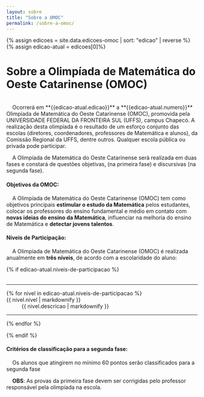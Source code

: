 ```yaml
---
layout: sobre
title: "Sobre a OMOC"
permalink: /sobre-a-omoc/
---
```

{% assign edicoes = site.data.edicoes-omoc | sort: "edicao" | reverse %}
{% assign edicao-atual = edicoes[0]%}

<div id="sobre"></div>

# Sobre a Olimpíada de Matemática ​do Oeste Catarinense (OMOC)

<br>
&nbsp;&nbsp;&nbsp;
Ocorrerá em **{{edicao-atual.edicao}}** a **{{edicao-atual.numero}}** Olimpíada de Matemática do Oeste Catarinense (OMOC), promovida pela UNIVERSIDADE FEDERAL DA FRONTEIRA SUL (UFFS), campus Chapecó. A realização desta olimpíada é o resultado de um esforço conjunto das escolas (diretores, coordenadores, professores de Matemática e alunos), da Comissão Regional da UFFS, dentre outros. Qualquer escola pública ou privada pode participar.

&nbsp;&nbsp;&nbsp;
A Olimpíada de Matemática do Oeste Catarinense será realizada em duas fases e constará de questões objetivas, (na primeira fase) e discursivas (na segunda fase). 


<div id="objetivos"></div>

#### Objetivos da OMOC: 

&nbsp;&nbsp;&nbsp;
​A Olimpíada de Matemática do Oeste Catarinense (OMOC) tem como objetivos principais **estimular o estudo da Matemática** pelos estudantes, colocar os professores do ensino fundamental e médio em contato com **novas ideias do ensino da Matemática**, influenciar na melhoria do ensino de Matemática e **detectar jovens talentos**.

<div id="niveis"></div>

#### Níveis de Participação:

&nbsp;&nbsp;&nbsp;
A Olimpíada de Matemática do Oeste Catarinense (OMOC) é realizada anualmente em **três níveis**, de acordo com a escolaridade do aluno: 

<section>
    {% if edicao-atual.niveis-de-participacao %}
    <div class="container col-12 col-sm-8">
        <br>
        <dl class="row">
            <hr/>
            {% for nivel in edicao-atual.niveis-de-participacao %}
            <dt class="col-sm-3">{{ nivel.nivel | markdownify }}</dt>
            <dd class="col-sm-9">
            {{ nivel.descricao | markdownify }}
            </dd>
            <hr/>
            {% endfor %}
        </dl>  
    </div>
    {% endif %}
</section>

<div id="criterios"></div>

#### Critérios de classificação para a segunda fase:
&nbsp;&nbsp;&nbsp;
Os alunos que atingirem no mínimo 60 pontos serão classificados para a segunda fase

&nbsp;&nbsp;&nbsp;
**OBS**: ​As provas da primeira fase devem ser corrigidas pelo professor responsável pela olimpíada na escola.